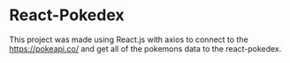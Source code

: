 # React-Pokedex

This project was made using React.js with axios to connect to the https://pokeapi.co/ and get all of the pokemons data to the react-pokedex.